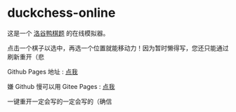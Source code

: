 # duckchess-online

这是一个 [洛谷鸭棋题](https://www.luogu.com.cn/problem/P5380) 的在线模拟器。

点击一个棋子以选中，再选一个位置就能移动力！因为暂时懒得写，您还只能通过刷新重开（悲

Github Pages 地址 : [点我](https://caibyte.github.io/DuckchessOnline)

嫌 Github 慢可以用 Gitee Pages : [点我](https://caibyte.gitee.io/duckchessonline)

一键重开一定会写的一定会写的（确信
